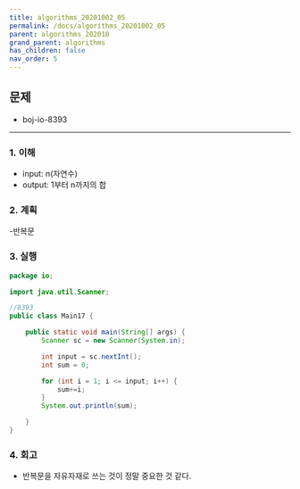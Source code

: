 ```yaml
---
title: algorithms_20201002_05
permalink: /docs/algorithms_20201002_05
parent: algorithms_202010
grand_parent: algorithms
has_children: false
nav_order: 5
---
```


## 문제

- boj-io-8393

---

### 1. 이해

- input: n(자연수)
- output: 1부터 n까지의 합

### 2. 계획

-반복문

### 3. 실행

```java
package io;

import java.util.Scanner;

//8393
public class Main17 {

    public static void main(String[] args) {
        Scanner sc = new Scanner(System.in);

        int input = sc.nextInt();
        int sum = 0;

        for (int i = 1; i <= input; i++) {
            sum+=i;
        }
        System.out.println(sum);

    }
}

```

### 4. 회고

- 반복문을 자유자재로 쓰는 것이 정말 중요한 것 같다.
